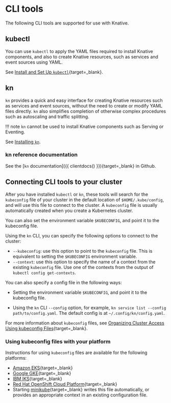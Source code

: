 # CLI tools

The following CLI tools are supported for use with Knative.

## kubectl

You can use `kubectl` to apply the YAML files required to install Knative components, and also to create Knative resources, such as services and event sources using YAML.

See [Install and Set Up `kubectl`](https://kubernetes.io/docs/tasks/tools/install-kubectl/){target=_blank}.

## kn

`kn` provides a quick and easy interface for creating Knative resources such as services and event sources, without the need to create or modify YAML files directly. `kn` also simplifies completion of otherwise complex procedures such as autoscaling and traffic splitting.

!!! note
    `kn` cannot be used to install Knative components such as Serving or Eventing.

See [Installing `kn`](install-kn.md).

### kn reference documentation

See the [`kn` documentation]({{ clientdocs() }}){target=_blank} in Github.

## Connecting CLI tools to your cluster

After you have installed `kubectl` or `kn`, these tools will search for the `kubeconfig` file of your cluster in the default location of `$HOME/.kube/config`, and will use this file to connect to the cluster. A `kubeconfig` file is usually automatically created when you create a Kubernetes cluster.

You can also set the environment variable `$KUBECONFIG`, and point it to the kubeconfig file.

Using the `kn` CLI, you can specify the following options to connect to the cluster:

- `--kubeconfig`: use this option to point to the `kubeconfig` file. This is equivalent to setting the `$KUBECONFIG` environment variable.
- `--context`: use this option to specify the name of a context from the existing `kubeconfig` file. Use one of the contexts from the output of `kubectl config get-contexts`.


You can also specify a config file in the following ways:

- Setting the environment variable `$KUBECONFIG`, and point it to the kubeconfig file.

- Using the `kn` CLI `--config` option, for example, `kn service list --config path/to/config.yaml`. The default config is at `~/.config/kn/config.yaml`.

For more information about `kubeconfig` files, see
[Organizing Cluster Access Using kubeconfig Files](https://kubernetes.io/docs/concepts/configuration/organize-cluster-access-kubeconfig/){target=_blank}.

### Using kubeconfig files with your platform

Instructions for using `kubeconfig` files are available for the following platforms:

- [Amazon EKS](https://docs.aws.amazon.com/eks/latest/userguide/create-kubeconfig.html){target=_blank}
- [Google GKE](https://cloud.google.com/kubernetes-engine/docs/how-to/cluster-access-for-kubectl){target=_blank}
- [IBM IKS](https://cloud.ibm.com/docs/containers?topic=containers-getting-started){target=_blank}
- [Red Hat OpenShift Cloud Platform](https://docs.openshift.com/container-platform/4.6/cli_reference/openshift_cli/administrator-cli-commands.html#create-kubeconfig){target=_blank}
- Starting [minikube](https://minikube.sigs.k8s.io/docs/start/){target=_blank} writes this file
automatically, or provides an appropriate context in an existing configuration file.
